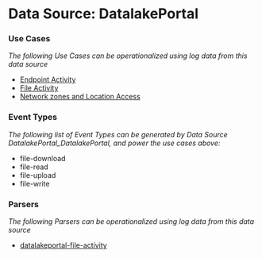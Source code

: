 Data Source: DatalakePortal
===========================

### Use Cases

_The following Use Cases can be operationalized using log data from this data source_

* [Endpoint Activity](usecase_endpoint_activity.md)
* [File Activity](usecase_file_activity.md)
* [Network zones and Location Access](usecase_network_zones_and_location_access.md)


### Event Types

_The following list of Event Types can be generated by Data Source DatalakePortal_DatalakePortal, and power the use cases above:_

- file-download
- file-read
- file-upload
- file-write


### Parsers

_The following Parsers can be operationalized using log data from this data source_

* [datalakeportal-file-activity](parserContent_datalakeportal-file-activity.md)
